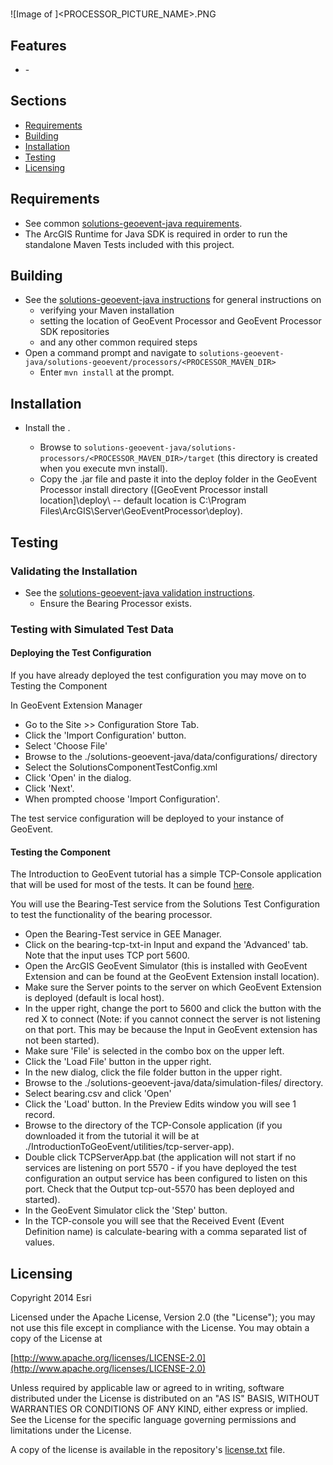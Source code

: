 # <PROCESSORNAME>

<DESCRIPTION>  

![Image of <PROCESSORNAME>]<PROCESSOR_PICTURE_NAME>.PNG

## Features 


* <PROCESSORNAME> - <DESCRIPTION>


## Sections

* [Requirements](#requirements)
* [Building](#building)
* [Installation](#installation)
* [Testing](#testing)
* [Licensing](#licensing)

## Requirements

* See common [solutions-geoevent-java requirements](../../../../README.md#requirements).
* The ArcGIS Runtime for Java SDK is required in order to run the standalone Maven Tests included with this project.

## Building 

* See the [solutions-geoevent-java instructions](../../../../README.md#instructions) for general instructions on 
    * verifying your Maven installation
    * setting the location of GeoEvent Processor and GeoEvent Processor SDK repositories
    * and any other common required steps
* Open a command prompt and navigate to `solutions-geoevent-java/solutions-geoevent/processors/<PROCESSOR_MAVEN_DIR>`
    * Enter `mvn install` at the prompt.

## Installation

* Install the <PROCESSORNAME>.
    * Browse to `solutions-geoevent-java/solutions-processors/<PROCESSOR_MAVEN_DIR>/target` (this directory is created when you execute mvn install).
    * Copy the .jar file and paste it into the deploy folder in the GeoEvent Processor install directory ([GeoEvent Processor install location]\deploy\ -- default location is C:\Program Files\ArcGIS\Server\GeoEventProcessor\deploy).


## Testing

### Validating the Installation
 
* See the [solutions-geoevent-java validation instructions](../../../README.md#validating-install).
    * Ensure the Bearing Processor exists.

### Testing with Simulated Test Data

#### Deploying the Test Configuration

If you have already deployed the test configuration you may move on to Testing the Component

In GeoEvent Extension Manager 

* Go to the Site >> Configuration Store Tab. 
* Click the 'Import Configuration' button. 
* Select 'Choose File'
* Browse to the ./solutions-geoevent-java/data/configurations/ directory 
* Select the SolutionsComponentTestConfig.xml 
* Click 'Open' in the dialog. 
* Click 'Next'. 
* When prompted choose 'Import Configuration'. 

The test service configuration will be deployed to your instance of GeoEvent.



#### Testing the Component

The Introduction to GeoEvent tutorial has a simple TCP-Console application that will be used for most of the tests. It can be found [here](http://www.arcgis.com/home/item.html?id=b6a35042effd44ceab3976941d36efcf).

You will use the Bearing-Test service from the Solutions Test Configuration to test the functionality of the bearing processor.
* Open the Bearing-Test service in GEE Manager. 
* Click on the bearing-tcp-txt-in Input and expand the 'Advanced' tab. Note that the input uses TCP port 5600.
* Open the ArcGIS GeoEvent Simulator (this is installed with GeoEvent Extension and can be found at the GeoEvent Extension install location).
* Make sure the Server points to the server on which GeoEvent Extension is deployed (default is local host).
* In the upper right, change the port to 5600 and  click the button with the red X to connect (Note: if you cannot connect the server is not listening on that port. This may be because the Input in GeoEvent extension has not been started).
* Make sure 'File' is selected in the combo box on the upper left.
* Click the 'Load File' button in the upper right.
* In the new dialog, click the file folder button in the upper right.
* Browse to the ./solutions-geoevent-java/data/simulation-files/ directory.
* Select bearing.csv and click 'Open'
* Click the 'Load' button. In the Preview Edits window you will see 1 record.
* Browse to the directory of the TCP-Console application (if you downloaded it from the tutorial it will be at ./IntroductionToGeoEvent/utilities/tcp-server-app).
* Double click TCPServerApp.bat (the application will not start if no services are listening on port 5570 - if you have deployed the test configuration an output service has been configured to listen on this port. Check that the Output tcp-out-5570 has been deployed and started).
* In the GeoEvent Simulator click the 'Step' button.
* In the TCP-console you will see that the Received Event (Event Definition name) is calculate-bearing with a comma separated list of values.

## Licensing

Copyright 2014 Esri

Licensed under the Apache License, Version 2.0 (the "License");
you may not use this file except in compliance with the License.
You may obtain a copy of the License at

   [http://www.apache.org/licenses/LICENSE-2.0](http://www.apache.org/licenses/LICENSE-2.0)

Unless required by applicable law or agreed to in writing, software
distributed under the License is distributed on an "AS IS" BASIS,
WITHOUT WARRANTIES OR CONDITIONS OF ANY KIND, either express or implied.
See the License for the specific language governing permissions and
limitations under the License.

A copy of the license is available in the repository's
[license.txt](../../../../license.txt) file.
